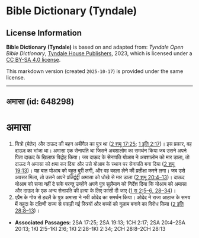 # Bible Dictionary (Tyndale)

## License Information

**Bible Dictionary (Tyndale)** is based on and adapted from: _Tyndale Open Bible Dictionary_, [Tyndale House Publishers](https://tyndaleopenresources.com/), 2023, which is licensed under a [CC BY-SA 4.0 license](https://creativecommons.org/licenses/by-sa/4.0/legalcode.en).

This markdown version (created `2025-10-17`) is provided under the same license.



--------------------------------

## अमासा (id: 648298)

अमासा
=====

1. यित्रो (येतेर) और दाऊद की बहन अबीगैल का पुत्र था ([2 शमू 17:25](https://ref.ly/2Sam17:25); [1 इति 2:17](https://ref.ly/1Chr2:17))। इस प्रकार, वह दाऊद का भांजा था। अमासा एक सेनापति था जिसने अबशालोम का समर्थन किया जब उसने अपने पिता दाऊद के खिलाफ विद्रोह किया। जब दाऊद के सेनापति योआब ने अबशालोम को मार डाला, तो दाऊद ने अमासा को क्षमा कर दिया और उसे योआब के स्थान पर सेनापति बना दिया ([2 शमू 19:13](https://ref.ly/2Sam19:13))। यह बात योआब को बहुत बुरी लगी, और वह बदला लेने की प्रतीक्षा करने लगा। जब उसे अवसर मिला, तो उसने अपने प्रतिद्वंद्वी अमासा को धोखे से मार डाला ([2 शमू 20:4–13](https://ref.ly/2Sam20:4-2Sam20:13))। दाऊद योआब को सजा नहीं दे सके परन्तु उन्होंने अपने पुत्र सुलैमान को निर्देश दिया कि योआब को अमासा और दाऊद के एक अन्य सेनापति की हत्या के लिए फांसी दी जाए ([1 रा 2:5–6, 28–34](https://ref.ly/1Kgs2:5-1Kgs2:6,1Kgs2:28-1Kgs2:34))।
2. एप्रैम के गोत्र से हदलै के पुत्र अमासा ने नबी ओदेद का समर्थन किया। ओदेद ने राजा आहाज के समय में यहूदा के दक्षिणी राज्य से पकड़ी गई स्त्रियों और बच्चों को गुलाम बनाने का विरोध किया ([2 इति 28:8–13](https://ref.ly/2Chr28:8-2Chr28:13))।

* **Associated Passages:** 2SA 17:25; 2SA 19:13; 1CH 2:17; 2SA 20:4–2SA 20:13; 1KI 2:5–1KI 2:6; 1KI 2:28–1KI 2:34; 2CH 28:8–2CH 28:13

